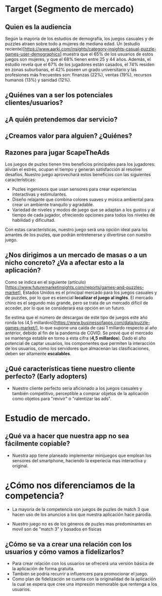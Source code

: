 # Target (Segmento de mercado)

## Quien es la audiencia

Según la mayoría de los estudios de demografía, los juegos casuales y de puzzles atraen sobre todo a mujeres de mediana edad. Un (estudio reciente)[https://www.aarki.com/insights/category-insights-casual-puzzle-games-user-demographics] muestra que el 65% de los usuarios de estos juegos son mujeres, y que el 68% tienen entre 25 y 44 años. Además, el estudio revela que el 67% de los jugadores están casados, el 74% residen en zonas suburbanas, el 42% poseen un grado universitario y las profesiones más frecuentes son: finanzas (22%), ventas (19%), recursos humanos (13%) y sanidad (12%).

## ¿Quiénes van a ser los potenciales clientes/usuarios?

## ¿A quién pretendemos dar servicio?

## ¿Creamos valor para alguien? ¿Quiénes?

## Razones para jugar ScapeTheAds

Los juegos de puzles tienen tres beneficios principales para los jugadores: alivian el estrés, ocupan el tiempo y generan satisfacción al resolver desafíos. Nuestro juego aprovechará estos beneficios con las siguientes características:

- Puzles ingeniosos que usan sensores para crear experiencias interactivas y estimulantes.
- Diseño relajante que combina colores suaves y música ambiental para crear un ambiente tranquilo y agradable.
- Variedad de niveles y modos de juego que se adaptan a los gustos y al tiempo de cada jugador, ofreciendo opciones para todos los niveles de habilidad y dificultad.

Con estas características, nuestro juego será una opción ideal para los amantes de los puzles, que podrán entretenerse y divertirse con nuestro juego.

## ¿Nos dirigimos a un mercado de masas o a un nicho concreto? ¿Va a afectar esto a la aplicación?

Como se indica en el siguiente (artículo)[https://www.futuremarketinsights.com/reports/games-and-puzzles-market], Estados Unidos es el principal mercado para los juegos casuales y de puzzles, por lo que es esencial **localizar el juego al inglés**. El mercado chino es el segundo más grande, pero se trata de un mercado difícil de acceder, por lo que se considerará esa opción en un futuro.

Se estima que el número de descargas de este tipo de juegos este año ronda los (4,5 millardos)[https://www.businessofapps.com/data/puzzle-games-market/], lo que supone una caída de casi 1 millardo respecto al año anterior, debido al fin de la pandemia de COVID. Se prevé que el mercado se mantenga estable en torno a esta cifra (**4,5 millardos**). Dado el alto potencial de captar usuarios, los componentes que permiten la interacción de los usuarios, como los servidores que almacenan las clasificaciones, deben ser altamente **escalables**.

## ¿Qué características tiene nuestro cliente perfecto? (Early adopters)

- Nuestro cliente perfecto sería aficionado a los juegos casuales y también competitivo, perceptible a comprar objetos de la aplicación como objetos para "revivir" o "ralentizar las ads".

# Estudio de mercado.

## ¿Qué va a hacer que nuestra app no sea fácilmente copiable?

- Nuestra app tiene planeado implementar minijuegos que emplean los sensores del smartphone, haciendo la experiecia mas interactiva y original.

# ¿Cómo nos diferenciamos de la competencia?

- La mayoría de la competencia son juegos de puzles de match 3 que hacen uso de los anuncios a los que nuestra aplicación hace parodia.
 
- Nuestro juego no es  de los géneros de puzles mas predominantes en movil son de "match 3" y basados en físicas


## ¿Cómo se va a crear una relación con los usuarios y cómo vamos a fidelizarlos?

- Para crear relación con los usuarios se ofrecerá una versión básica de la  aplicación de forma gratuita.
- También se podría recurrir a influencers para promocionar el juego.
- Como plan de fidelización se cuenta con la originalidad de la aplicación la cual se espera que cree una impresión memorable que rentenga a los usuarios.

